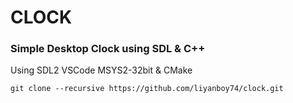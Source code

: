 # CLOCK
### Simple Desktop Clock using SDL & C++ 
Using SDL2 VSCode MSYS2-32bit & CMake

```
git clone --recursive https://github.com/liyanboy74/clock.git
```
